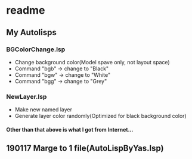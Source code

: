 # readme
## My Autolisps
### BGColorChange.lsp
- Change background color(Model spave only, not layout space)
- Command "bgb" -> change to "Black"
- Command "bgw" -> change to "White"
- Command "bgg" -> change to "Grey"
### NewLayer.lsp
- Make new named layer
- Generate layer color randomly(Optimized for black background color)

#### Other than that above is what I got from Internet...

## 190117 Marge to 1 file(AutoLispByYas.lsp)
